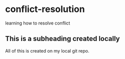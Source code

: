 # conflict-resolution
learning how to resolve conflict

## This is a subheading created locally

All of this is created on my local git repo.